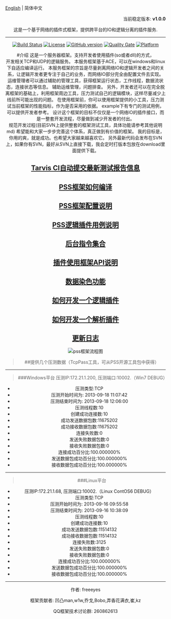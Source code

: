  [English](./README.md) | 简体中文 

<p align="right">当前稳定版本: <strong>v1.0.0</strong></p>
<center>这是一个基于网络的插件式框架，提供跨平台的IO和逻辑分离的插件服务.  


----------


[![Build Status](https://travis-ci.org/freeeyes/PSS.svg?branch=master)](https://travis-ci.org/freeeyes/PSS)
[![License](https://img.shields.io/badge/License-Apache%202.0-blue.svg)](https://opensource.org/licenses/Apache-2.0)
[![GitHub version](https://badge.fury.io/gh/freeeyes%2FPSS.svg)](https://badge.fury.io/gh/freeeyes%2FPSS)
[![Quality Gate](https://sonarcloud.io/api/project_badges/measure?project=freeeyes&metric=alert_status)](https://sonarcloud.io/dashboard?id=freeeyes)
[![Platform](https://img.shields.io/badge/platform-Linux,%20Windows-green.svg?style=flat)](https://github.com/freeeyes/PSS)
 
#介绍
这是一个服务器框架。支持开发者使用插件(so或者dll)的方式，  
开发相关TCP和UDP的逻辑服务。 本服务框架基于ACE，可以在windows和linux下自适应编译运行。 
本服务框架的宗旨是尽量剥离网络IO和逻辑开发者之间的关系，让逻辑开发者更专注于自己的业务，而网络IO部分完全由配置文件去实现。 
运维管理者可以通过辅助的管理工具，获得框架运行状态，工作线程，数据流状态，连接状态等信息。 
辅助运维管理，问题排查。 
另外，开发者还可以在完全脱离框架的基础上，利用框架周边工具，压力测试自己的逻辑模块，这样尽量减少上线前所可能出现的问题。 
在使用框架前，你可以使用框架提供的小工具，压力测试当前框架的性能指标，作为是否采用的依据。 
example下有专门的测试用例，可以提供开发者参考。 
设计这个框架的目标不仅仅是一个网络IO的插件接口，而是一整套开发流程，尽量做到减少开发者的付出。  
规范开发过程(目前SVN上提供整套的框架测试工具，具体功能请参考其他说明md) 
希望能和大家一步步完善这个体系，真正做到有价值的框架。 我的目标是，你用的爽，就是成功。也希望大家越来越喜欢它。 
另外最新代码会发布在SVN上，如果你有SVN，最好从SVN上直接下载，我会定时打版本包放在download里面提供下载。

## [Tarvis CI自动提交最新测试报告信息](./testresult/result.md)
## [PSS框架如何编译](./Doc/China/Install.md) 
## [PSS框架配置说明](./Doc/China/Configure.md)
## [PSS逻辑插件用例说明](./Doc/China/examples.md)
## [后台指令集合](./Doc/China/PSSFrameCommand.md) 
## [插件使用框架API说明](./Doc/China/PSSPluginAPI.md) 
## [数据染色功能](./Doc/China/Dyeing.md)
## [如何开发一个逻辑插件](./Doc/China/LogicPlugin.md) 
## [如何开发一个解析插件](./Doc/China/PacketParsePlugin.md) 
## [更新日志](./Doc/China/Changelog.md)

![pss框架流程图](http://on-img.com/chart_image/5a6ae014e4b0d1c5b5b1e6fa.png)

>##提供几个压测数据（TcpPass工具，可从PSS开源工具包中获得） 
* * *  
> ###Windows平台
压测IP:172.21.1.200, 压测端口:10002.（Win7 DEBUG）
* 压测类型:TCP
* 压测开始时间为: 2013-09-18 11:07:42
* 压测结束时间为: 2013-09-18 12:06:00
* 压测线程数:10
* 创建成功连接数:10
* 成功发送数据包数:11675202
* 成功接收数据包数:11675202
* 连接失败数:0
* 发送失败数据包数:0
* 接收失败数据包数:0
* 连接成功百分比:100.000000%
* 发送数据包成功百分比:100.000000%
* 接收数据包成功百分比:100.000000%

* * * 
> ###Linux平台
* 压测IP:172.21.1.68, 压测端口:10002.（Linux ContOS6 DEBUG）
* 压测类型:TCP
* 压测开始时间为: 2013-09-16 09:55:58
* 压测结束时间为: 2013-09-16 10:38:09
* 压测线程数:10
* 创建成功连接数:10
* 成功发送数据包数:11514132
* 成功接收数据包数:11514132
* 连接失败数:3125
* 发送失败数据包数:0
* 接收失败数据包数:0
* 连接成功百分比:100.000000%
* 发送数据包成功百分比:100.000000%
* 接收数据包成功百分比:100.000000%

* * *

作者:
freeeyes

框架贡献者:
凹凸man,w1w,乔戈,Bobo,弄香花满衣,崔,kz

QQ框架技术讨论群: 260862613

